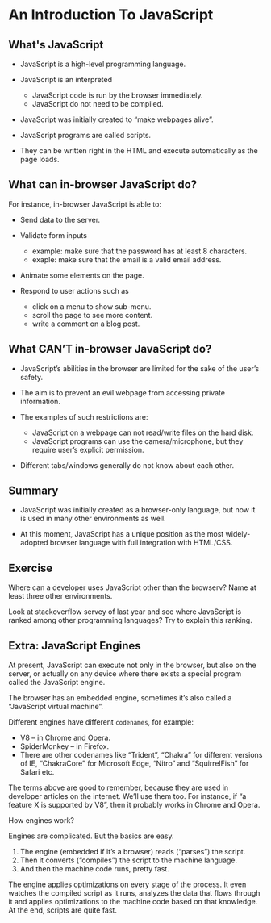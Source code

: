 # An Introduction To JavaScript

## What's JavaScript

* JavaScript is a high-level programming language.

* JavaScript is an interpreted
  - JavaScript code is run by the browser immediately.
  - JavaScript do not need to be compiled.


* JavaScript was initially created to “make webpages alive”.

* JavaScript programs are called scripts.

* They can be written right in the HTML and execute automatically as the page loads.

## What can in-browser JavaScript do?

For instance, in-browser JavaScript is able to:

* Send data to the server.

* Validate form inputs
  - example: make sure that the password has at least 8 characters.
  - exaple: make sure that the email is a valid email address.


* Animate some elements on the page.

* Respond to user actions such as
  - click on a menu to show sub-menu.
  - scroll the page to see more content.
  - write a comment on a blog post.

## What CAN’T in-browser JavaScript do?

* JavaScript’s abilities in the browser are limited for the sake of the user’s safety.

* The aim is to prevent an evil webpage from accessing private information.

* The examples of such restrictions are:
  - JavaScript on a webpage can not read/write files on the hard disk.
  - JavaScript programs can use the camera/microphone, but they require user’s explicit permission.


* Different tabs/windows generally do not know about each other.

## Summary

* JavaScript was initially created as a browser-only language, but now it is used in many other environments as well.

* At this moment, JavaScript has a unique position as the most widely-adopted browser language with full integration with HTML/CSS.

## Exercise

Where can a developer uses JavaScript other than the browserv?
Name at least three other environments.

Look at stackoverflow servey of last year and see where JavaScript is ranked among other programming languages?
Try to explain this ranking.

## Extra: JavaScript Engines

At present, JavaScript can execute not only in the browser, but also on the server, or actually on any device where there exists a special program called the JavaScript engine.

The browser has an embedded engine, sometimes it’s also called a “JavaScript virtual machine”.

Different engines have different `codenames`, for example:

* V8 – in Chrome and Opera.
* SpiderMonkey – in Firefox.
* There are other codenames like “Trident”, “Chakra” for different versions of IE, “ChakraCore” for Microsoft Edge, “Nitro” and “SquirrelFish” for Safari etc.

The terms above are good to remember, because they are used in developer articles on the internet. We’ll use them too. For instance, if “a feature X is supported by V8”, then it probably works in Chrome and Opera.


How engines work?

Engines are complicated. But the basics are easy.

1. The engine (embedded if it’s a browser) reads (“parses”) the script.
2. Then it converts (“compiles”) the script to the machine language.
3. And then the machine code runs, pretty fast.

The engine applies optimizations on every stage of the process. It even watches the compiled script as it runs, analyzes the data that flows through it and applies optimizations to the machine code based on that knowledge. At the end, scripts are quite fast.
